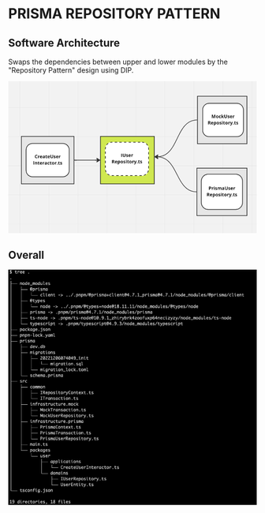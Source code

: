 # PRISMA REPOSITORY PATTERN

## Software Architecture

Swaps the dependencies between upper and lower modules by the "Repository Pattern" design using DIP.

<img src="./doc/dip.png" width="600">


## Overall

<img src="./doc/tree.png" width="600">
